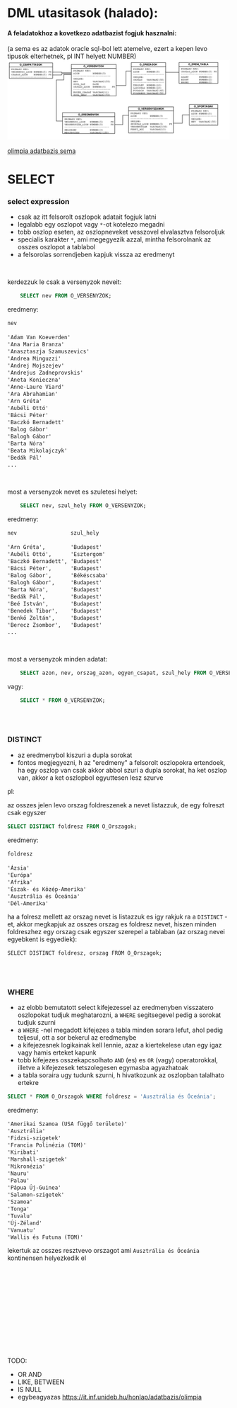 # DML utasitasok (halado):
      
    
#### A feladatokhoz a kovetkezo adatbazist fogjuk hasznalni: 

(a sema es az adatok oracle sql-bol lett atemelve, ezert a kepen levo tipusok elterhetnek, pl INT helyett NUMBER)
![alt text](../pics/olimpia.png)

[olimpia adatbazis sema](https://github.com/szoti15/playground-7oc3549w/blob/master/sql/all_in_one.txt)

# SELECT


### select expression

- csak az itt felsorolt oszlopok adatait fogjuk latni
- legalabb egy oszlopot vagy `*`-ot kotelezo megadni
- tobb oszlop eseten, az oszlopneveket vesszovel elvalasztva felsoroljuk 
- specialis karakter `*`, ami megegyezik azzal, mintha felsorolnank az osszes oszlopot a tablabol
- a felsorolas sorrendjeben kapjuk vissza az eredmenyt

<br>

kerdezzuk le csak a versenyzok neveit:
``` sql 
    SELECT nev FROM O_VERSENYZOK;
```
eredmeny:
``` 
nev

'Adam Van Koeverden'
'Ana Maria Branza'
'Anasztaszja Szamuszevics'
'Andrea Minguzzi'
'Andrej Mojszejev'
'Andrejus Zadneprovskis'
'Aneta Konieczna'
'Anne-Laure Viard'
'Ara Abrahamian'
'Arn Gréta'
'Aubéli Ottó'
'Bácsi Péter'
'Baczkó Bernadett'
'Balog Gábor'
'Balogh Gábor'
'Barta Nóra'
'Beata Mikolajczyk'
'Bedák Pál'
...
```

<br>

most a versenyzok nevet es szuletesi helyet:
``` sql 
    SELECT nev, szul_hely FROM O_VERSENYZOK;
```
eredmeny:
``` 
nev                 szul_hely

'Arn Gréta',        'Budapest'
'Aubéli Ottó',      'Esztergom'
'Baczkó Bernadett', 'Budapest'
'Bácsi Péter',      'Budapest'
'Balog Gábor',      'Békéscsaba'
'Balogh Gábor',     'Budapest'
'Barta Nóra',       'Budapest'
'Bedák Pál',        'Budapest'
'Beé István',       'Budapest'
'Benedek Tibor',    'Budapest'
'Benkő Zoltán',     'Budapest'
'Berecz Zsombor',   'Budapest'
...
```


<br>

most a versenyzok minden adatat:
``` sql 
    SELECT azon, nev, orszag_azon, egyen_csapat, szul_hely FROM O_VERSENYZOK;
```

vagy:
``` sql 
    SELECT * FROM O_VERSENYZOK;
```

<br>
<br>

### DISTINCT

- az eredmenybol kiszuri a dupla sorokat
- fontos megjegyezni, h az "eredmeny" a felsorolt oszlopokra ertendoek, ha egy oszlop van csak akkor abbol szuri a dupla sorokat, ha ket oszlop van, akkor a ket oszlopbol egyuttesen lesz szurve

pl:

az osszes jelen levo orszag foldreszenek a nevet listazzuk, de egy folreszt csak egyszer
``` sql 
SELECT DISTINCT foldresz FROM O_Orszagok;
```

eredmeny:

```
foldresz

'Ázsia'
'Európa'
'Afrika'
'Észak- és Közép-Amerika'
'Ausztrália és Óceánia'
'Dél-Amerika'
```

ha a folresz mellett az orszag nevet is listazzuk es igy rakjuk ra a `DISTINCT` -et, akkor megkapjuk az osszes orszag es foldresz nevet,
hiszen minden foldreszhez egy orszag csak egyszer szerepel a tablaban (az orszag nevei egyebkent is egyediek):


``` 
SELECT DISTINCT foldresz, orszag FROM O_Orszagok;
``` 

<br>
<br>

### WHERE 

- az elobb bemutatott select kifejezessel az eredmenyben visszatero oszlopokat tudjuk meghatarozni, a `WHERE` segitsegevel pedig a sorokat tudjuk szurni
- a `WHERE` -nel megadott kifejezes a tabla minden sorara lefut, ahol pedig teljesul, ott a sor bekerul az eredmenybe
- a kifejezesnek logikainak kell lennie, azaz a kiertekelese utan egy igaz vagy hamis erteket kapunk
- tobb kifejezes osszekapcsolhato `AND` (es) es `OR` (vagy) operatorokkal, illetve a kifejezesek tetszolegesen egymasba agyazhatoak
- a tabla soraira ugy tudunk szurni, h hivatkozunk az oszlopban talalhato ertekre

``` sql 
SELECT * FROM O_Orszagok WHERE foldresz = 'Ausztrália és Óceánia';
```

eredmeny:
``` 
'Amerikai Szamoa (USA függő területe)'
'Ausztrália'
'Fidzsi-szigetek'
'Francia Polinézia (TOM)'
'Kiribati'
'Marshall-szigetek'
'Mikronézia'
'Nauru'
'Palau'
'Pápua Új-Guinea'
'Salamon-szigetek'
'Szamoa'
'Tonga'
'Tuvalu'
'Új-Zéland'
'Vanuatu'
'Wallis és Futuna (TOM)'
```

lekertuk az osszes resztvevo orszagot ami `Ausztrália és Óceánia` kontinensen helyezkedik el









<br>
<br>
<br>
<br>
<br>
<br>
<br>
<br>
<br>
<br>
<br>

TODO:
- OR AND
- LIKE, BETWEEN
- IS NULL
- egybeagyazas
https://it.inf.unideb.hu/honlap/adatbazis/olimpia


